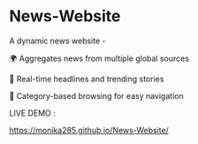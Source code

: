 # News-Website
A dynamic news website -

🌍 Aggregates news from multiple global sources

📰 Real-time headlines and trending stories

📂 Category-based browsing for easy navigation


LIVE DEMO : 

 https://monika285.github.io/News-Website/
